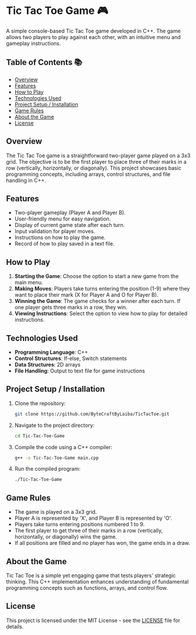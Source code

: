 # Tic Tac Toe Game 🎮

A simple console-based Tic Tac Toe game developed in C++. The game allows two players to play against each other, with an intuitive menu and gameplay instructions.

## Table of Contents 📚
- [Overview](#overview)
- [Features](#features)
- [How to Play](#how-to-play)
- [Technologies Used](#technologies-used)
- [Project Setup / Installation](#project-setup--installation)
- [Game Rules](#game-rules)
- [About the Game](#about-the-game)
- [License](#license)

## Overview
The Tic Tac Toe game is a straightforward two-player game played on a 3x3 grid. The objective is to be the first player to place three of their marks in a row (vertically, horizontally, or diagonally). This project showcases basic programming concepts, including arrays, control structures, and file handling in C++.

## Features
- Two-player gameplay (Player A and Player B).
- User-friendly menu for easy navigation.
- Display of current game state after each turn.
- Input validation for player moves.
- Instructions on how to play the game.
- Record of how to play saved in a text file.

## How to Play
1. **Starting the Game**: Choose the option to start a new game from the main menu.
2. **Making Moves**: Players take turns entering the position (1-9) where they want to place their mark (X for Player A and O for Player B).
3. **Winning the Game**: The game checks for a winner after each turn. If one player gets three marks in a row, they win.
4. **Viewing Instructions**: Select the option to view how to play for detailed instructions.

## Technologies Used
- **Programming Language**: C++
- **Control Structures**: If-else, Switch statements
- **Data Structures**: 2D arrays
- **File Handling**: Output to text file for game instructions

## Project Setup / Installation
1. Clone the repository:
   ```bash
   git clone https://github.com/ByteCraftByLaiba/TicTacToe.git
   ```
2. Navigate to the project directory:
   ```bash
   cd Tic-Tac-Toe-Game
   ```
3. Compile the code using a C++ compiler:
   ```bash
   g++ -o Tic-Tac-Toe-Game main.cpp
   ```
4. Run the compiled program:
   ```bash
   ./Tic-Tac-Toe-Game
   ```

## Game Rules
- The game is played on a 3x3 grid.
- Player A is represented by 'X', and Player B is represented by 'O'.
- Players take turns entering positions numbered 1 to 9.
- The first player to get three of their marks in a row (vertically, horizontally, or diagonally) wins the game.
- If all positions are filled and no player has won, the game ends in a draw.

## About the Game
Tic Tac Toe is a simple yet engaging game that tests players' strategic thinking. This C++ implementation enhances understanding of fundamental programming concepts such as functions, arrays, and control flow. 

## License
This project is licensed under the MIT License - see the [LICENSE](LICENSE) file for details.
```
